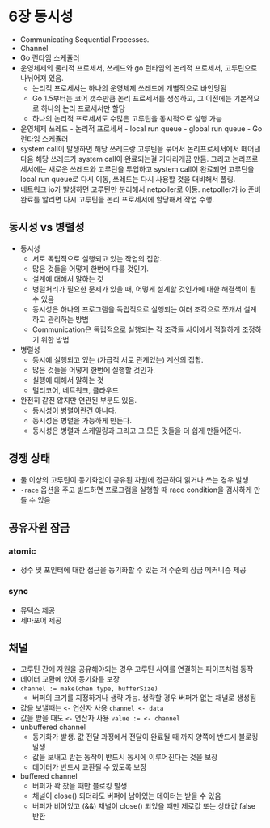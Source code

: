 # 6장 동시성

* Communicating Sequential Processes.
* Channel
* Go 런타임 스케쥴러
* 운영체제의 물리적 프로세서, 쓰레드와 go 런타임의 논리적 프로세서, 고루틴으로 나뉘어져 있음.
  * 논리적 프로세서는 하나의 운영체제 쓰레드에 개별적으로 바인딩됨
  * Go 1.5부터는 코어 갯수만큼 논리 프로세서를 생성하고, 그 이전에는 기본적으로 하나의 논리 프로세서만 할당
  * 하나의 논리적 프로세서도 수많은 고루틴을 동시적으로 실행 가능
* 운영체제 쓰레드 - 논리적 프로세서 - local run queue - global run queue - Go 런타임 스케쥴러
* system call이 발생하면 해당 쓰레드랑 고루틴을 묶어서 논리프로세서에서 떼어낸 다음 해당 쓰레드가 system call이 완료되는걸 기다리게끔 만듬. 그리고 논리프로세서에는 새로운 쓰레드와 고루틴을 투입하고 system call이 완료되면 고루틴을 local run queue로 다시 이동, 쓰레드는 다시 사용할 것을 대비해서 풀링. 
* 네트워크 io가 발생하면 고루틴만 분리해서 netpoller로 이동. netpoller가 io 준비 완료를 알리면 다시 고루틴을 논리 프로세서에 할당해서 작업 수행. 

## 동시성 vs 병렬성

* 동시성
  * 서로 독립적으로 실행되고 있는 작업의 집합. 
  * 많은 것들을 어떻게 한번에 다룰 것인가.
  * 설계에 대해서 말하는 것
  * 병렬처리가 필요한 문제가 있을 때, 어떻게 설계할 것인가에 대한 해결책이 될 수 있음
  * 동시성은 하나의 프로그램을 독립적으로 실행되는 여러 조각으로 쪼개서 설계하고 관리하는 방법
  * Communication은 독립적으로 실행되는 각 조각들 사이에서 적절하게 조정하기 위한 방법
* 병렬성
  * 동시에 실행되고 있는 \(가급적 서로 관계있는\) 계산의 집합. 
  * 많은 것들을 어떻게 한번에 실행할 것인가.
  * 실행에 대해서 말하는 것
  * 멀티코어, 네트워크, 클라우드 
* 완전히 같진 않지만 연관된 부분도 있음.
  * 동시성이 병렬이란건 아니다.
  * 동시성은 병렬을 가능하게 만든다.
  * 동시성은 병렬과 스케일링과 그리고 그 모든 것들을 더 쉽게 만들어준다.

## 경쟁 상태

* 둘 이상의 고루틴이 동기화없이 공유된 자원에 접근하여 읽거나 쓰는 경우 발생
* `-race` 옵션을 주고 빌드하면 프로그램을 실행할 때 race condition을 검사하게 만들 수 있음

## 공유자원 잠금

### atomic

* 정수 및 포인터에 대한 접근을 동기화할 수 있는 저 수준의 잠금 메커니즘 제공

### sync

* 뮤텍스 제공
* 세마포어 제공

## 채널

* 고루틴 간에 자원을 공유해야되는 경우 고루틴 사이를 연결하는 파이프처럼 동작
* 데이터 교환에 있어 동기화를 보장
* `channel := make(chan type, bufferSize)`
  * 버퍼의 크기를 지정하거나 생략 가능. 생략할 경우 버퍼가 없는 채널로 생성됨
* 값을 보낼때는 `<-` 연산자 사용 `channel <- data`
* 값을 받을 때도 `<-` 연산자 사용 `value := <- channel`
* unbuffered channel
  * 동기화가 발생. 값 전달 과정에서 전달이 완료될 때 까지 양쪽에 반드시 블로킹 발생
  * 값을 보내고 받는 동작이 반드시 동시에 이루어진다는 것을 보장
  * 데이터가 반드시 교환될 수 있도록 보장
* buffered channel
  * 버퍼가 꽉 찼을 때만 블로킹 발생
  * 채널이 close\(\) 되더라도 버퍼에 남아있는 데이터는 받을 수 있음
  * 버퍼가 비어있고 \(&&\) 채널이 close\(\) 되었을 때만 제로값 또는 상태값 false 반환



